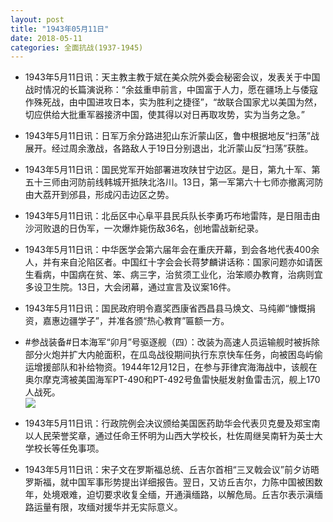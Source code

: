 ```yaml
---
layout: post
title: "1943年05月11日"
date: 2018-05-11
categories: 全面抗战(1937-1945)
---
```


<meta name="referrer" content="no-referrer" />

- 1943年5月11日讯：天主教主教于斌在美众院外委会秘密会议，发表关于中国战时情况的长篇演说称：“余兹重申前言，中国富于人力，愿在疆场上与倭寇作殊死战，由中国进攻日本，实为胜利之捷径”，“故联合国家尤以美国为然，切应供给大批重军器接济中国，使其得以对日再取攻势，实为当务之急。” 

- 1943年5月11日讯：日军万余分路进犯山东沂蒙山区，鲁中根据地反“扫荡”战展开。经过周余激战，各路敌人于19日分别退出，北沂蒙山反“扫荡”获胜。 

- 1943年5月11日讯：国民党军开始部署进攻陕甘宁边区。是日，第九十军、第五十三师由河防前线韩城开抵陕北洛川。13日，第一军第六十七师亦撤离河防由大荔开到邠县，形成闪击边区之势。 

- 1943年5月11日讯：北岳区中心阜平县民兵队长李勇巧布地雷阵，是日阻击由沙河败退的日伪军，一次爆炸毙伤敌36名，创地雷战新纪录。 

- 1943年5月11日讯：中华医学会第六届年会在重庆开幕，到会各地代表400余人，并有来自沦陷区者。中国红十字会会长蒋梦麟讲话称：国家问题亦如请医生看病，中国病在贫、笨、病三字，治贫须工业化，治笨顺办教育，治病则宜多设卫生院。13日，大会闭幕，通过宣言及议案16件。 

- 1943年5月11日讯：国民政府明令嘉奖西康省西昌县马焕文、马纯卿“慷慨捐资，嘉惠边疆学子”，并准各颁“热心教育”匾额一方。 

- #参战装备#日本海军“卯月”号驱逐舰（四）：改装为高速人员运输舰时被拆除部分火炮并扩大内舱面积，在瓜岛战役期间执行东京快车任务，向被困岛屿偷运增援部队和补给物资。1944年12月12日，在参与菲律宾海海战中，该舰在奥尔摩克湾被美国海军PT-490和PT-492号鱼雷快艇发射鱼雷击沉，舰上170人战死。 <br/><img src="https://wx1.sinaimg.cn/large/aca367d8ly1fr764wbol9j21hc0vywmv.jpg" />

- 1943年5月11日讯：行政院例会决议颁给美国医药助华会代表贝克曼及郑宝南以人民荣誉奖章，通过任命王怀明为山西大学校长，杜佐周继吴南轩为英士大学校长等任免事项。 

- 1943年5月11日讯：宋子文在罗斯福总统、丘吉尔首相“三叉戟会议”前夕访晤罗斯福，就中国军事形势提出详细报告。翌日，又访丘吉尔，力陈中国被困数年，处境艰难，迫切要求收复全缅，开通滇缅路，以解危局。丘吉尔表示滇缅路运量有限，攻缅对援华并无实际意义。 

